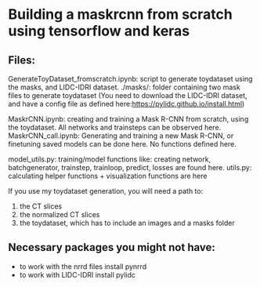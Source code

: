 # Building a maskrcnn from scratch using tensorflow and keras

## Files:
GenerateToyDataset_fromscratch.ipynb: script to generate toydataset using the masks, and LIDC-IDRI dataset. 
./masks/: folder containing two mask files to generate toydataset
(You need to download the LIDC-IDRI dataset, and have a config file as defined here:https://pylidc.github.io/install.html)

MaskrCNN.ipynb: creating and training a Mask R-CNN from scratch, using the toydataset. All networks and trainsteps can be observed here.
MaskrCNN_call.ipynb: Generating and training a new Mask R-CNN, or finetuning saved models can be done here. No functions defined here.

model_utils.py: training/model functions like: creating network, batchgenerator, trainstep, trainloop, predict, losses are found here. 
utils.py:   calculating helper functions + visualization functions are here


If you use my toydataset generation, you will need a path to:
  1. the CT slices
  2. the normalized CT slices
  3. the toydataset, which has to include an images and a masks folder

## Necessary packages you might not have: 
- to work with the nrrd files install pynrrd
- to work with LIDC-IDRI install pylidc
